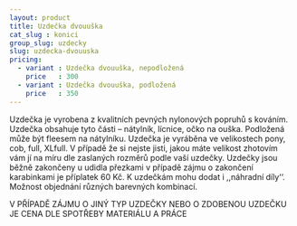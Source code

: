 ```yaml
---
layout: product
title: Uzdečka dvouuška
cat_slug : konici
group_slug: uzdecky
slug: uzdecka-dvouuska
pricing:
  - variant : Uzdečka dvouuška, nepodložená
    price   : 300
  - variant : Uzdečka dvouuška, podložená
    price   : 350
---
```


Uzdečka je vyrobena z kvalitních pevných nylonových popruhů s kováním. 
Uzdečka obsahuje tyto části – nátylník, lícnice, očko na ouška.
Podložená může být fleesem na nátylníku.
Uzdečka je vyráběna ve velikostech pony, cob, full, XLfull. 
V případě že si nejste jisti, jakou máte velikost zhotovím vám jí na míru dle zaslaných rozměrů podle vaší uzdečky.
Uzdečky jsou běžně zakončeny u udidla přezkami v případě zájmu o zakončení karabinkami je příplatek 60&nbsp;Kč.
K uzdečkám mohu dodat i ,,náhradní díly‘‘.
Možnost objednání různých barevných kombinací.


V PŘÍPADĚ ZÁJMU O JINÝ TYP UZDEČKY NEBO O ZDOBENOU UZDEČKU JE CENA DLE SPOTŘEBY MATERIÁLU A PRÁCE

